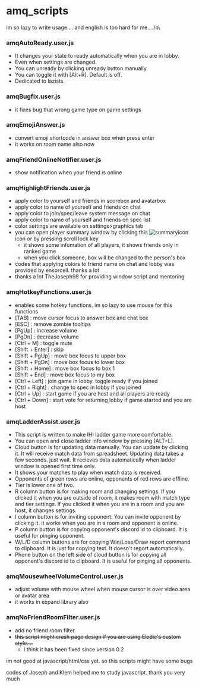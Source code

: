 # amq_scripts

im so lazy to write usage.... and english is too hard for me..../o\

### amqAutoReady.user.js
- It changes your state to ready automatically when you are in lobby.
- Even when settings are changed.
- You can unready by clicking unready button manually.
- You can toggle it with [Alt+R]. Default is off.
- Dedicated to lazists.

### amqBugfix.user.js
- it fixes bug that wrong game type on game settings

### amqEmojiAnswer.js
- convert emoji shortcode in answer box when press enter
- it works on room name also now

### amqFriendOnlineNotifier.user.js
- show notification when your friend is online

### amqHighlightFriends.user.js
- apply color to yourself and friends in scorebox and avatarbox
- apply color to name of yourself and friends on chat
- apply color to join/spec/leave system message on chat
- apply color to name of yourself and friends on spec list
- color settings are available on settings>graphics tab
- you can open player summary window by clicking this ![summaryicon](https://i.imgur.com/ZFLFd2t.png) icon or by pressing scroll lock key
  + it shows some infomation of all players, it shows friends only in ranked game
  + when you click someone, box will be changed to the person's box
- codes that applying colors to friend name on chat and lobby was provided by ensorcell. thanks a lot
- thanks a lot TheJoseph98 for providing window script and mentoring

### amqHotkeyFunctions.user.js
- enables some hotkey functions. im so lazy to use mouse for this functions
- [TAB] : move cursor focus to answer box and chat box
- [ESC] : remove zombie tooltips
- [PgUp] : increase volume
- [PgDn] : decrease volume
- [Ctrl + M] : toggle mute
- [Shift + Enter] : skip
- [Shift + PgUp] : move box focus to upper box
- [Shift + PgDn] : move box focus to lower box
- [Shift + Home] : move box focus to box 1
- [Shift + End] : move box focus to my box
- [Ctrl + Left] : join game in lobby. toggle ready if you joined
- [Ctrl + Right] : change to spec in lobby if you joined
- [Ctrl + Up] : start game if you are host and all players are ready
- [Ctrl + Down] : start vote for returning lobby if game started and you are host

### amqLadderAssist.user.js
- This script is written to make IHI ladder game more comfortable.
- You can open and close ladder info window by pressing [ALT+L].
- Cloud button is for updating data manually. You can update by clicking it. It will receive match data from spreadsheet. Updating data takes a few seconds. just wait. It recieves data automatically when ladder window is opened first time only.
- It shows your matches to play when match data is received.
- Opponents of green rows are online, opponents of red rows are offline.
- Tier is lower one of two.
- R column button is for making room and changing settings. If you clicked it when you are outside of room, it makes room with match type and tier settings. If you clicked it when you are in a room and you are host, it changes settings.
- I column button is for inviting opponent. You can invite opponent by clicking it. it works when you are in a room and opponent is online.
- P column button is for copying opponent's discord id to clipboard. It is useful for pinging opponent.
- W/L/D column buttons are for copying Win/Lose/Draw report command to clipboard. It is just for copying text. It doesn't report automatically.
- Phone button on the left side of cloud button is for copying all opponent's discord id to clipboard. It is useful for pinging all opponents.

### amqMousewheelVolumeControl.user.js
- adjust volume with mouse wheel when mouse cursor is over video area or avatar area
- it works in expand library also

### amqNoFriendRoomFilter.user.js
- add no friend room filter
- ~~this script might crash page design if you are using Elodie's custom style....~~
  + i think it has been fixed since version 0.2


im not good at javascript/html/css yet. so this scripts might have some bugs

codes of Joseph and Klem helped me to study javascript. thank you very much

